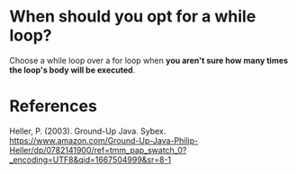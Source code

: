 
 # When should you opt for a while loop?

Choose a while loop over a for loop when **you aren't sure how many times the loop's body will be executed**.

# References
Heller, P. (2003). Ground-Up Java. Sybex. <https://www.amazon.com/Ground-Up-Java-Philip-Heller/dp/0782141900/ref=tmm_pap_swatch_0?_encoding=UTF8&qid=1667504999&sr=8-1>
